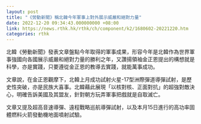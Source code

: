 ```yaml
---
layout: post
title: "《勞動新聞》稱北韓今年軍事上對外展示威嚴和絕對力量"
date: 2022-12-20 09:34:43.000000000 +08:00
link: https://news.rthk.hk/rthk/ch/component/k2/1680602-20221220.htm
categories: rthk
---
```


北韓《勞動新聞》發表文章盤點今年取得的軍事成果，形容今年是北韓作為世界軍事強國向各國展示威嚴和絕對力量的勝利之年，又讚揚領袖金正恩提出的構想就是科學，亦是實踐，只要遵從金正恩的教導去實踐，就能萬事成功。

文章說，在金正恩觀摩下，北韓上月成功試射火星-17型洲際彈道導彈試射，是歷史性突破，亦是民族大喜事。北韓藉此展現「以核對核、正面對抗」的超強對敵決心，明確告訴美國及其盟友，針對朝方玩弄軍事把戲就是自取滅亡。

文章又提及超高音速導彈、遠程戰略巡航導彈試射，以及本月15日進行的高功率固體燃料火箭發動機地面噴射試驗。
